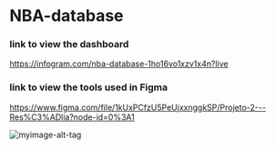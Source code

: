 # NBA-database

### link to view the dashboard
https://infogram.com/nba-database-1ho16vo1xzv1x4n?live

### link to view the tools used in Figma
https://www.figma.com/file/1kUxPCfzU5PeUjxxnggkSP/Projeto-2---Res%C3%ADlia?node-id=0%3A1


![myimage-alt-tag](https://github.com/melissa-lindince/NBA-database/blob/main/dashboard-NBA.png)

